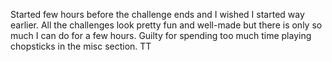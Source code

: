 Started few hours before the challenge ends and I wished I started way earlier. All the challenges look pretty fun and well-made but there is only so much I can do for a few hours.
Guilty for spending too much time playing chopsticks in the misc section. TT
